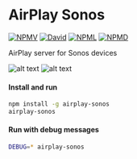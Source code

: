 # AirPlay Sonos

[![NPMV](https://img.shields.io/npm/v/airplay-sonos.svg?style=flat-square)](https://npmjs.org/package/airplay-sonos)
[![David](https://img.shields.io/david/alessiodionisi/airplay-sonos.svg?style=flat-square)](https://david-dm.org/alessiodionisi/airplay-sonos)
[![NPML](https://img.shields.io/npm/l/airplay-sonos.svg?style=flat-square)](https://github.com/alessiodionisi/airplay-sonos/blob/master/LICENSE)
[![NPMD](https://img.shields.io/npm/dt/airplay-sonos.svg?style=flat-square)](https://npmjs.org/package/airplay-sonos)


AirPlay server for Sonos devices

![alt text](https://s14.postimg.org/cqm5114ch/Screen_Shot_2016_09_15_at_01_06_34.png "iTunes")
![alt text](https://s14.postimg.org/4za0g7pkx/Screen_Shot_2016_09_15_at_01_08_45.png "iTunes")

#### Install and run
```bash
npm install -g airplay-sonos
airplay-sonos
```

#### Run with debug messages
```bash
DEBUG=* airplay-sonos
```
